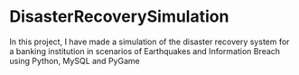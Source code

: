 # DisasterRecoverySimulation
In this project, I have made a simulation of the disaster recovery system for a banking institution in scenarios of Earthquakes and Information Breach using Python, MySQL and PyGame
